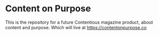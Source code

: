 # Content on Purpose
This is the repository for a future Contentious magazine product, about content and purpose. Which will live at https://contentonpurpose.co
